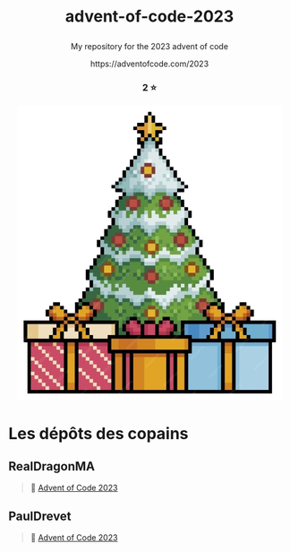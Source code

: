 
# <p align="center">advent-of-code-2023<p>
<p align="center">My repository for the 2023 advent of code</p>

<p align="center"><a>https://adventofcode.com/2023</a></p>

### <p align="center">2 ⭐</p>
<p align="center">
    <img src="./assets/fir.png" alt="fir image">
</p>

# Les dépôts des copains

## RealDragonMA

> 🎄 [Advent of Code 2023](https://github.com/RealDragonMA/Advent-of-code-2023)

## PaulDrevet

> 🎁 [Advent of Code 2023](https://github.com/PaulDrevet/advent_of_code_2023)</center>
